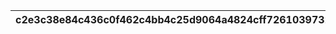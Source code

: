 |c2e3c38e84c436c0f462c4bb4c25d9064a4824cff72610397328b1e374ba15f3|285992ad2851bbc693fbf3375ed259366a2f30e719b2ccd65cf410b57d9cf4e5|580f1ef5d1e63d6edd05fad247557f6b855d6dad603c18283994b80a97916921|3c7e148e311b894844e890e274d60d98dd49ebf643951516cd23e606e5c101b2|ed5909299260348e4ef48e82a155d7c0707c3859b2dfd8300a477cc22a0d60be|53e25332481372d3e8b8f3d85026d41d37f09cf63989377d2d432dbdad6c454d|
| --- | --- | --- | --- | --- | --- |